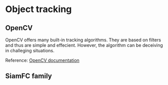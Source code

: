 # Object tracking

## OpenCV

OpenCV offers many built-in tracking algorithms. They are based on filters and thus are simple and effecient. However, the algorithm can be deceiving in challeging situations.

Reference: [OpenCV documentation](https://docs.opencv.org/3.4/d9/df8/group__tracking.html)

## SiamFC family